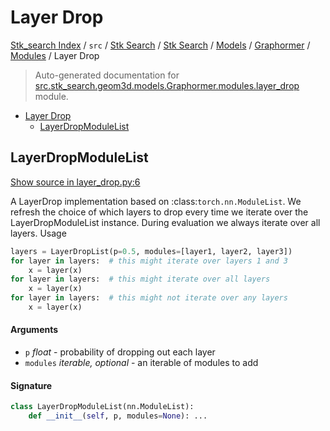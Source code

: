 # Layer Drop

[Stk_search Index](../../../../../../README.md#stk_search-index) / `src` / [Stk Search](../../../../index.md#stk-search) / [Stk Search](../../../../index.md#stk-search) / [Models](../../index.md#models) / [Graphormer](../index.md#graphormer) / [Modules](./index.md#modules) / Layer Drop

> Auto-generated documentation for [src.stk_search.geom3d.models.Graphormer.modules.layer_drop](https://github.com/mohammedazzouzi15/STK_search/blob/main/src/stk_search/geom3d/models/Graphormer/modules/layer_drop.py) module.

- [Layer Drop](#layer-drop)
  - [LayerDropModuleList](#layerdropmodulelist)

## LayerDropModuleList

[Show source in layer_drop.py:6](https://github.com/mohammedazzouzi15/STK_search/blob/main/src/stk_search/geom3d/models/Graphormer/modules/layer_drop.py#L6)

A LayerDrop implementation based on :class:`torch.nn.ModuleList`.
We refresh the choice of which layers to drop every time we iterate
over the LayerDropModuleList instance. During evaluation we always
iterate over all layers.
Usage

```python
layers = LayerDropList(p=0.5, modules=[layer1, layer2, layer3])
for layer in layers:  # this might iterate over layers 1 and 3
    x = layer(x)
for layer in layers:  # this might iterate over all layers
    x = layer(x)
for layer in layers:  # this might not iterate over any layers
    x = layer(x)
```

#### Arguments

- `p` *float* - probability of dropping out each layer
- `modules` *iterable, optional* - an iterable of modules to add

#### Signature

```python
class LayerDropModuleList(nn.ModuleList):
    def __init__(self, p, modules=None): ...
```